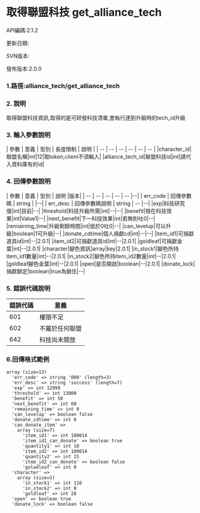 # 取得聯盟科技 get_alliance_tech




API編碼:2.1.2

> 


更新日期:

> 

SVN版本:

> 

發布版本:2.0.0
### 1.路徑:alliance_tech/get_alliance_tech

### 2. 說明

取得聯盟科技資訊,取得的是可研發科技清單,會執行達到升級時的tech_id升級
### 3. 輸入參數說明


| 參數 | 意義 | 型別 | 長度限制 | 說明 |
| -- | -- | -- | -- | -- | -- |
|character_id|聯盟名稱|int|12|取token,client不須輸入|
|alliance_tech_id|聯盟科技id|int|請代入資料庫有的id|


### 4. 回傳參數說明
| 參數 | 意義 | 型別 | 說明 |版本|
| -- | -- | -- | -- | -- |--|
| err_code | 回傳參數碼 | string |  |--|
| err_desc | 回傳參數碼說明 | string | -- |--|
|exp|科技研究值|int|目前|--|
|threshold|科技升級所需|int|--|--|
|benefit|現在科技效果|int|Value1|--|
|next_benefit|下一科技效果|int|若無則吐0|--|
|remiaining_time|升級剩餘時間|int|低於0吐0|--|
|can_levelup|可以升級|boolean|1可升級|--|
|donate_cdtime|個人捐獻cd|int|--|--|
|item_id1|可捐獻道具id|int|--|2.0.1|
|item_id2|可捐獻道具id|int|--|2.0.1|
|goldleaf|可捐獻金葉|int|--|2.0.1|
|character|腳色資訊|array|key|2.0.1|
|in_stock1|腳色所持item_id1數量|int|--|2.0.1|
|in_stock2|腳色所持item_id2數量|int|--|2.0.1|
|goldleaf腳色金葉|int|--|2.0.1|
|open|是否開啟|boolean|--|2.0.1|
|donate_lock|捐獻鎖定|boolean|true為鎖住|--|


### 5. 錯誤代碼說明
|錯誤代碼|意義|
|--|--|
|601|權限不足|
|602|不屬於任何聯盟|
|642|科技尚未開放|

### 6.回傳格式範例

```
array (size=13)
  'err_code' => string '000' (length=3)
  'err_desc' => string 'success' (length=7)
  'exp' => int 12999
  'threshold' => int 13000
  'benefit' => int 50
  'next_benefit' => int 60
  'remaining_time' => int 0
  'can_levelup' => boolean false
  'donate_cdtime' => int 0
  'can_donate_item' => 
    array (size=7)
      'item_id1' => int 100014
      'item_id1_can_donate' => boolean true
      'quantity1' => int 10
      'item_id2' => int 100014
      'quantity2' => int 15
      'item_id2_can_donate' => boolean false
      'goladleaf' => int 0
  'character' => 
    array (size=3)
      'in_stock1' => int 110
      'in_stock2' => int 0
      'goldleaf' => int 28
  'open' => boolean true
  'donate_lock' => boolean false
```

